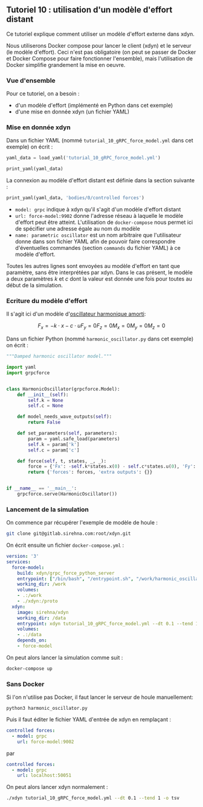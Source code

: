 ## Tutoriel 10 : utilisation d'un modèle d'effort distant

Ce tutoriel explique comment utiliser un modèle d'effort externe
dans xdyn.

Nous utiliserons Docker compose pour lancer le client (xdyn) et le
serveur (le modèle d'effort). Ceci n'est pas obligatoire (on peut se passer de
Docker et Docker Compose pour faire fonctionner l'ensemble), mais
l'utilisation de Docker simplifie grandement la mise en oeuvre.

### Vue d'ensemble

Pour ce tutoriel, on a besoin :

- d'un modèle d'effort (implémenté en Python dans cet exemple)
- d'une mise en donnée xdyn (un fichier YAML)

### Mise en donnée xdyn

Dans un fichier YAML (nommé `tutorial_10_gRPC_force_model.yml` dans cet exemple) on écrit :

```python echo=False, results='raw', name='tutorial_10_load_yaml'
yaml_data = load_yaml('tutorial_10_gRPC_force_model.yml')
```

```python echo=False, results='raw', name='tutorial_10_print_yaml'
print_yaml(yaml_data)
```

La connexion au modèle d'effort distant est définie dans la section suivante :


```python echo=False, results='raw', name='tutorial_10_print_yaml'
print_yaml(yaml_data, 'bodies/0/controlled forces')
```

- `model: grpc` indique à xdyn qu'il s'agit d'un modèle d'effort distant
- `url: force-model:9902` donne l'adresse réseau à laquelle le modèle d'effort peut être atteint.
  L'utilisation de `docker-compose` nous permet ici de spécifier une adresse égale au nom du modèle
- `name: parametric oscillator` est un nom arbitraire que l'utilisateur donne dans son fichier
  YAML afin de pouvoir faire correspondre d'éventuelles commandes (section `commands` du fichier YAML) à ce modèle d'effort.

Toutes les autres lignes sont envoyées au modèle d'effort en tant que paramètre, sans être interprétées par xdyn.
Dans le cas présent, le modèle a deux paramètres $`k`$ et $`c`$ dont la valeur est donnée une fois pour toutes
au début de la simulation. 


### Ecriture du modèle d'effort

Il s'agit ici d'un modèle d'[oscillateur harmonique amorti](https://en.wikipedia.org/wiki/Harmonic_oscillator#Damped_harmonic_oscillator):

```math
F_x = -k\cdot x - c\cdot u
F_y = 0
F_z = 0
M_x = 0
M_y = 0
M_z = 0
```

Dans un fichier Python (nommé `harmonic_oscillator.py` dans cet exemple) on écrit :

```python evaluate=False, results='hidden'
"""Damped harmonic oscillator model."""

import yaml
import grpcforce


class HarmonicOscillator(grpcforce.Model):
    def __init__(self):
        self.k = None
        self.c = None

    def model_needs_wave_outputs(self):
        return False

    def set_parameters(self, parameters):
        param = yaml.safe_load(parameters)
        self.k = param['k']
        self.c = param['c']

    def force(self, t, states, _, _):
        force = {'Fx': -self.k*states.x(0) - self.c*states.u(0), 'Fy': 0, 'Fz': 0, 'Mx': 0, 'My': 0, 'Mz': 0}
        return {'forces': forces, 'extra outputs': {}}


if __name__ == '__main__':
    grpcforce.serve(HarmonicOscillator())
```

### Lancement de la simulation

On commence par récupérer l'exemple de modèle de houle :

```bash
git clone git@gitlab.sirehna.com:root/xdyn.git
```

On écrit ensuite un fichier `docker-compose.yml` :

```yaml
version: '3'
services:
  force-model:
    build: xdyn/grpc_force_python_server
    entrypoint: ["/bin/bash", "/entrypoint.sh", "/work/harmonic_oscillator.py"]
    working_dir: /work
    volumes:
    - .:/work
    - ./xdyn:/proto
  xdyn:
    image: sirehna/xdyn
    working_dir: /data
    entrypoint: xdyn tutorial_10_gRPC_force_model.yml --dt 0.1 --tend 1 -o tsv
    volumes:
    - .:/data
    depends_on:
    - force-model
```

On peut alors lancer la simulation comme suit :

```bash
docker-compose up
```

### Sans Docker

Si l'on n'utilise pas Docker, il faut lancer le serveur de houle manuellement:

```shell
python3 harmonic_oscillator.py
```

Puis il faut éditer le fichier YAML d'entrée de xdyn en remplaçant :

```yaml
controlled forces:
  - model: grpc
    url: force-model:9002
```

par

```yaml
controlled forces:
  - model: grpc
    url: localhost:50051
```

On peut alors lancer xdyn normalement :

```bash
./xdyn tutorial_10_gRPC_force_model.yml --dt 0.1 --tend 1 -o tsv
```
